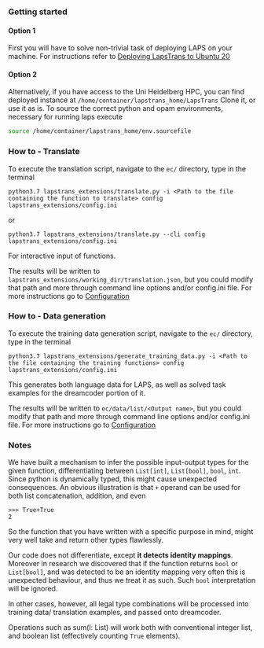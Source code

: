 ### Getting started
#### Option 1
First you will have to solve non-trivial task of deploying LAPS on your machine. For instructions refer to [Deploying LapsTrans to Ubuntu 20](</ec/lapstrans_extensions/docs/For developers/Deploying LapsTrans to Ubuntu 20.md>)

#### Option 2
Alternatively, if you have access to the Uni Heidelberg HPC, you can find deployed instance at `/home/container/lapstrans_home/LapsTrans`
Clone it, or use it as is. To source the correct python and opam environments, necessary for running laps execute
```sh
source /home/container/lapstrans_home/env.sourcefile
```

### How to - Translate

To execute the translation script, navigate to the `ec/` directory, type in the terminal
```
python3.7 lapstrans_extensions/translate.py -i <Path to the file containing the function to translate> config lapstrans_extensions/config.ini
```
or 
```
python3.7 lapstrans_extensions/translate.py --cli config lapstrans_extensions/config.ini
```

For interactive input of functions.

The results will be written to `lapstrans_extensions/working_dir/translation.json`, but you could modify that path and more through command line options and/or config.ini file.
For more instructions go to [Configuration](/ec/lapstrans_extensions/docs/Configuration.md)

### How to - Data generation

To execute the training data generation script, navigate to the `ec/` directory, type in the terminal
```
python3.7 lapstrans_extensions/generate_training_data.py -i <Path to the file containing the training functions> config lapstrans_extensions/config.ini
```

This generates both language data for LAPS, as well as solved task examples for the dreamcoder portion of it.

The results will be written to `ec/data/list/<Output name>`, but you could modify that path and more through command line options and/or config.ini file.
For more instructions go to [Configuration](/ec/lapstrans_extensions/docs/Configuration.md)

### Notes

We have built a mechanism to infer the possible input-output types for the given function, differentiating between `List[int]`, `List[bool]`, `bool`, `int`.
Since python is dynamically typed, this might cause unexpected consequences. An obvious illustration is that `+` operand can be used for both list concatenation, addition, and even
```
>>> True+True
2
```
So the function that you have written with a specific purpose in mind, might very well take and return other types flawlessly.

Our code does not differentiate, except **it detects identity mappings**. Moreover in research we discovered that if the function returns `bool` or `List[bool]`, and was detected to be an identity mapping very often this is unexpected behaviour, and thus we treat it as such. Such `bool` interpretation will be ignored.

In other cases, however, all legal type combinations will be processed into training data/ translation examples, and passed onto dreamcoder.

Operations such as sum(l: List) will work both with conventional integer list, and boolean list (effectively counting `True` elements).
